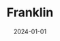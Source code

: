 ---
date: 2024-01-01
featured_image: 
title: Franklin
description: 
tags: ["franklin", "frankie"]
---
